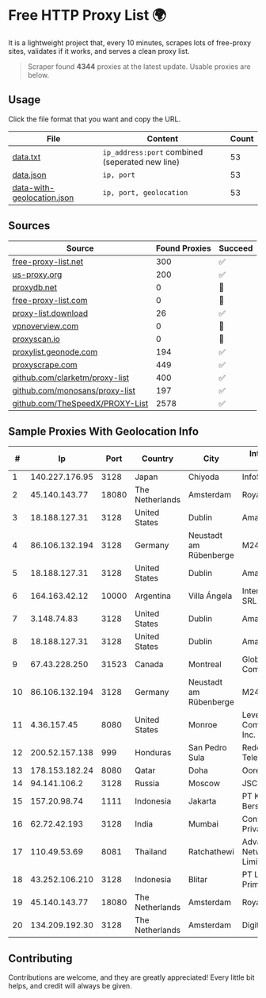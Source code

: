 
# Free HTTP Proxy List 🌍

It is a lightweight project that, every 10 minutes, scrapes lots of free-proxy sites, validates if it works, and serves a clean proxy list.


> Scraper found **4344** proxies at the latest update. Usable proxies are below.

## Usage

Click the file format that you want and copy the URL.


|File|Content|Count|
|----|-------|-----|
|[data.txt](https://raw.githubusercontent.com/themiralay/Proxy-List-World/master/data.txt)|`ip_address:port` combined (seperated new line)|53|
|[data.json](https://raw.githubusercontent.com/themiralay/Proxy-List-World/master/data.json)|`ip, port`|53|
|[data-with-geolocation.json](https://raw.githubusercontent.com/themiralay/Proxy-List-World/master/data-with-geolocation.json)|`ip, port, geolocation`|53|

## Sources

|Source|Found Proxies|Succeed|
|------|-------------|-------|
|[free-proxy-list.net](https://free-proxy-list.net)|300|✅|
|[us-proxy.org](https://www.us-proxy.org)|200|✅|
|[proxydb.net](http://proxydb.net)|0|🚫|
|[free-proxy-list.com](https://free-proxy-list.com/?page=&port=&type%5B%5D=http&type%5B%5D=https&up_time=0&search=Search)|0|🚫|
|[proxy-list.download](https://www.proxy-list.download/HTTP)|26|✅|
|[vpnoverview.com](https://vpnoverview.com/privacy/anonymous-browsing/free-proxy-servers)|0|🚫|
|[proxyscan.io](https://www.proxyscan.io)|0|🚫|
|[proxylist.geonode.com](https://proxylist.geonode.com/api/proxy-list?limit=300&page=1&sort_by=lastChecked&sort_type=desc&protocols=http,https)|194|✅|
|[proxyscrape.com](https://api.proxyscrape.com/v2/?request=displayproxies&protocol=http&timeout=10000&country=all&ssl=all&anonymity=all)|449|✅|
|[github.com/clarketm/proxy-list](https://raw.githubusercontent.com/clarketm/proxy-list/master/proxy-list-raw.txt)|400|✅|
|[github.com/monosans/proxy-list](https://raw.githubusercontent.com/monosans/proxy-list/main/proxies/http.txt)|197|✅|
|[github.com/TheSpeedX/PROXY-List](https://raw.githubusercontent.com/TheSpeedX/PROXY-List/master/http.txt)|2578|✅|


## Sample Proxies With Geolocation Info

|#|Ip|Port|Country|City|Internet Service Provider|
|-|--|----|-------|----|-------------------------|
|1|140.227.176.95|3128|Japan|Chiyoda|InfoSphere|
|2|45.140.143.77|18080|The Netherlands|Amsterdam|RoyaleHosting BV|
|3|18.188.127.31|3128|United States|Dublin|Amazon.com, Inc.|
|4|86.106.132.194|3128|Germany|Neustadt am Rübenberge|M247 Europe SRL|
|5|18.188.127.31|3128|United States|Dublin|Amazon.com, Inc.|
|6|164.163.42.12|10000|Argentina|Villa Ángela|Interret Villa Angela SRL|
|7|3.148.74.83|3128|United States|Dublin|Amazon.com, Inc.|
|8|18.188.127.31|3128|United States|Dublin|Amazon.com, Inc.|
|9|67.43.228.250|31523|Canada|Montreal|GloboTech Communications|
|10|86.106.132.194|3128|Germany|Neustadt am Rübenberge|M247 Europe SRL|
|11|4.36.157.45|8080|United States|Monroe|Level 3 Communications, Inc.|
|12|200.52.157.138|999|Honduras|San Pedro Sula|Redes y Telecomunicaciones|
|13|178.153.182.24|8080|Qatar|Doha|Ooredoo-MBB|
|14|94.141.106.2|3128|Russia|Moscow|JSC Mastertel|
|15|157.20.98.74|1111|Indonesia|Jakarta|PT Konnek Jaya Bersama|
|16|62.72.42.193|3128|India|Mumbai|Contabo Asia Private Limited|
|17|110.49.53.69|8081|Thailand|Ratchathewi|Advanced Wireless Network Company Limited|
|18|43.252.106.210|3128|Indonesia|Blitar|PT Lintas Data Prima|
|19|45.140.143.77|18080|The Netherlands|Amsterdam|RoyaleHosting BV|
|20|134.209.192.30|3128|The Netherlands|Amsterdam|DigitalOcean, LLC|



## Contributing

Contributions are welcome, and they are greatly appreciated! Every
little bit helps, and credit will always be given.

